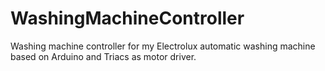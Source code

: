 # WashingMachineController
Washing machine controller for my Electrolux automatic washing machine based on Arduino and Triacs as motor driver.
